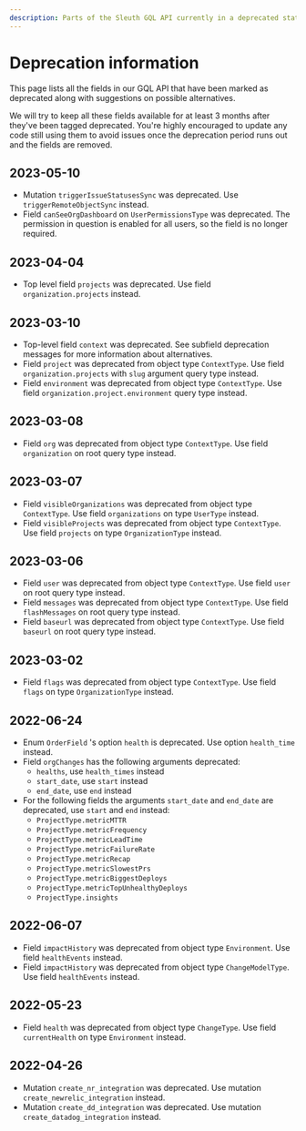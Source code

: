 ```yaml
---
description: Parts of the Sleuth GQL API currently in a deprecated state
---
```


# Deprecation information

This page lists all the fields in our GQL API that have been marked as deprecated along with suggestions on possible alternatives.

We will try to keep all these fields available for at least 3 months after they've been tagged deprecated. You're highly encouraged to update any code still using them to avoid issues once the deprecation period runs out and the fields are removed.

## 2023-05-10

* Mutation `triggerIssueStatusesSync` was deprecated. Use `triggerRemoteObjectSync` instead.
* Field `canSeeOrgDashboard` on `UserPermissionsType` was deprecated. The permission in question is enabled for all users, so the field is no longer required.

## 2023-04-04

* Top level field `projects` was deprecated. Use field `organization.projects` instead.

## 2023-03-10

* Top-level field `context` was deprecated. See subfield deprecation messages for more information about alternatives.
* Field `project` was deprecated from object type `ContextType`. Use field `organization.projects` with `slug` argument query type instead.
* Field `environment` was deprecated from object type `ContextType`. Use field `organization.project.environment` query type instead.

## 2023-03-08

* Field `org` was deprecated from object type `ContextType`. Use field `organization` on root query type instead.

## 2023-03-07

* Field `visibleOrganizations` was deprecated from object type `ContextType`. Use field `organizations` on type `UserType` instead.
* Field `visibleProjects` was deprecated from object type `ContextType`. Use field `projects` on type `OrganizationType` instead.

## 2023-03-06

* Field `user` was deprecated from object type `ContextType`. Use field `user` on root query type instead.
* Field `messages` was deprecated from object type `ContextType`. Use field `flashMessages` on root query type instead.
* Field `baseurl` was deprecated from object type `ContextType`. Use field `baseurl` on root query type instead.

## 2023-03-02

* Field `flags` was deprecated from object type `ContextType`. Use field `flags` on type `OrganizationType` instead.

## 2022-06-24

* Enum `OrderField` 's option `health` is deprecated. Use option `health_time` instead.
* Field `orgChanges` has the following arguments deprecated:&#x20;
  * `healths`, use `health_times` instead
  * `start_date`, use `start` instead
  * `end_date`, use `end` instead
* For the following fields the  arguments `start_date` and `end_date` are deprecated, use `start` and `end` instead:
  * `ProjectType.metricMTTR`&#x20;
  * `ProjectType.metricFrequency`
  * `ProjectType.metricLeadTime`
  * `ProjectType.metricFailureRate`&#x20;
  * `ProjectType.metricRecap`
  * `ProjectType.metricSlowestPrs`
  * `ProjectType.metricBiggestDeploys`
  * `ProjectType.metricTopUnhealthyDeploys`
  * `ProjectType.insights`

## 2022-06-07

* Field `impactHistory` was deprecated from object type `Environment`. Use field `healthEvents` instead.
* Field `impactHistory` was deprecated from object type `ChangeModelType`. Use field `healthEvents` instead.

## 2022-05-23

* Field `health` was deprecated from object type `ChangeType`. Use field `currentHealth` on type `Environment` instead.

## 2022-04-26

* Mutation `create_nr_integration` was deprecated. Use mutation `create_newrelic_integration` instead.
* Mutation `create_dd_integration` was deprecated. Use mutation `create_datadog_integration` instead.
